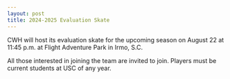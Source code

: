 ```yaml
---
layout: post
title: 2024-2025 Evaluation Skate
---
```

CWH will host its evaluation skate for the upcoming season on August 22 at 11:45 p.m. at Flight Adventure Park in Irmo, S.C.

All those interested in joining the team are invited to join. Players must be current students at USC of any year.